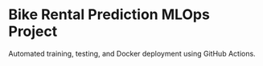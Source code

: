 # Bike Rental Prediction MLOps Project

Automated training, testing, and Docker deployment using GitHub Actions.